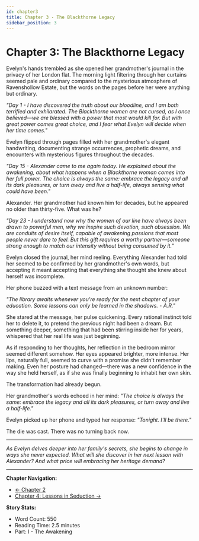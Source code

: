 ```yaml
---
id: chapter3
title: Chapter 3 - The Blackthorne Legacy
sidebar_position: 3
---
```


# Chapter 3: The Blackthorne Legacy

Evelyn's hands trembled as she opened her grandmother's journal in the privacy of her London flat. The morning light filtering through her curtains seemed pale and ordinary compared to the mysterious atmosphere of Ravenshollow Estate, but the words on the pages before her were anything but ordinary.

*"Day 1 - I have discovered the truth about our bloodline, and I am both terrified and exhilarated. The Blackthorne women are not cursed, as I once believed—we are blessed with a power that most would kill for. But with great power comes great choice, and I fear what Evelyn will decide when her time comes."*

Evelyn flipped through pages filled with her grandmother's elegant handwriting, documenting strange occurrences, prophetic dreams, and encounters with mysterious figures throughout the decades.

*"Day 15 - Alexander came to me again today. He explained about the awakening, about what happens when a Blackthorne woman comes into her full power. The choice is always the same: embrace the legacy and all its dark pleasures, or turn away and live a half-life, always sensing what could have been."*

Alexander. Her grandmother had known him for decades, but he appeared no older than thirty-five. What was he?

*"Day 23 - I understand now why the women of our line have always been drawn to powerful men, why we inspire such devotion, such obsession. We are conduits of desire itself, capable of awakening passions that most people never dare to feel. But this gift requires a worthy partner—someone strong enough to match our intensity without being consumed by it."*

Evelyn closed the journal, her mind reeling. Everything Alexander had told her seemed to be confirmed by her grandmother's own words, but accepting it meant accepting that everything she thought she knew about herself was incomplete.

Her phone buzzed with a text message from an unknown number: 

*"The library awaits whenever you're ready for the next chapter of your education. Some lessons can only be learned in the shadows. - A.R."*

She stared at the message, her pulse quickening. Every rational instinct told her to delete it, to pretend the previous night had been a dream. But something deeper, something that had been stirring inside her for years, whispered that her real life was just beginning.

As if responding to her thoughts, her reflection in the bedroom mirror seemed different somehow. Her eyes appeared brighter, more intense. Her lips, naturally full, seemed to curve with a promise she didn't remember making. Even her posture had changed—there was a new confidence in the way she held herself, as if she was finally beginning to inhabit her own skin.

The transformation had already begun.

Her grandmother's words echoed in her mind: *"The choice is always the same: embrace the legacy and all its dark pleasures, or turn away and live a half-life."*

Evelyn picked up her phone and typed her response: *"Tonight. I'll be there."*

The die was cast. There was no turning back now.

---

*As Evelyn delves deeper into her family's secrets, she begins to change in ways she never expected. What will she discover in her next lesson with Alexander? And what price will embracing her heritage demand?*

---

**Chapter Navigation:**
- [← Chapter 2](chapter2)
- [Chapter 4: Lessons in Seduction →](chapter4)

**Story Stats:**
- Word Count: 550
- Reading Time: 2.5 minutes
- Part: I - The Awakening
